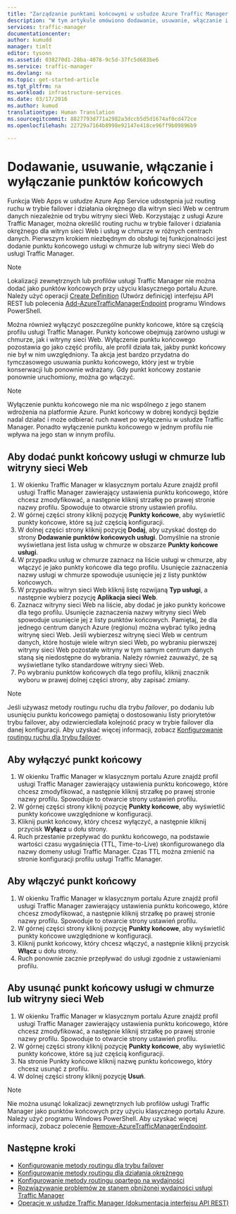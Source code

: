 ```yaml
---
title: "Zarządzanie punktami końcowymi w usłudze Azure Traffic Manager | Microsoft Docs"
description: "W tym artykule omówiono dodawanie, usuwanie, włączanie i wyłączanie punktów końcowych w usłudze Azure Traffic Manager."
services: traffic-manager
documentationcenter: 
author: kumudd
manager: timlt
editor: tysonn
ms.assetid: 038270d1-28ba-4078-9c5d-37fc5d683be6
ms.service: traffic-manager
ms.devlang: na
ms.topic: get-started-article
ms.tgt_pltfrm: na
ms.workload: infrastructure-services
ms.date: 03/17/2016
ms.author: kumud
translationtype: Human Translation
ms.sourcegitcommit: 8827793d771a2982a3dccb5d5d1674af0cd472ce
ms.openlocfilehash: 22729a7164b8998e92147e418ce96ff9b09896b9

---
```


# <a name="add-disable-enable-or-delete-endpoints"></a>Dodawanie, usuwanie, włączanie i wyłączanie punktów końcowych

Funkcja Web Apps w usłudze Azure App Service udostępnia już routing ruchu w trybie failover i działania okrężnego dla witryn sieci Web w centrum danych niezależnie od trybu witryny sieci Web. Korzystając z usługi Azure Traffic Manager, można określić routing ruchu w trybie failover i działania okrężnego dla witryn sieci Web i usług w chmurze w różnych centrach danych. Pierwszym krokiem niezbędnym do obsługi tej funkcjonalności jest dodanie punktu końcowego usługi w chmurze lub witryny sieci Web do usługi Traffic Manager.

> [!NOTE]
> Lokalizacji zewnętrznych lub profilów usługi Traffic Manager nie można dodać jako punktów końcowych przy użyciu klasycznego portalu Azure. Należy użyć operacji [Create Definition](http://go.microsoft.com/fwlink/p/?LinkId=400772) (Utwórz definicję) interfejsu API REST lub polecenia [Add-AzureTrafficManagerEndpoint](http://go.microsoft.com/fwlink/p/?LinkId=400774) programu Windows PowerShell.

Można również wyłączyć poszczególne punkty końcowe, które są częścią profilu usługi Traffic Manager. Punkty końcowe obejmują zarówno usługi w chmurze, jak i witryny sieci Web. Wyłączenie punktu końcowego pozostawia go jako część profilu, ale profil działa tak, jakby punkt końcowy nie był w nim uwzględniony. Ta akcja jest bardzo przydatna do tymczasowego usuwania punktu końcowego, który jest w trybie konserwacji lub ponownie wdrażany. Gdy punkt końcowy zostanie ponownie uruchomiony, można go włączyć.

> [!NOTE]
> Wyłączenie punktu końcowego nie ma nic wspólnego z jego stanem wdrożenia na platformie Azure. Punkt końcowy w dobrej kondycji będzie nadal działać i może odbierać ruch nawet po wyłączeniu w usłudze Traffic Manager. Ponadto wyłączenie punktu końcowego w jednym profilu nie wpływa na jego stan w innym profilu.

## <a name="to-add-a-cloud-service-or-website-endpoint"></a>Aby dodać punkt końcowy usługi w chmurze lub witryny sieci Web

1. W okienku Traffic Manager w klasycznym portalu Azure znajdź profil usługi Traffic Manager zawierający ustawienia punktu końcowego, które chcesz zmodyfikować, a następnie kliknij strzałkę po prawej stronie nazwy profilu. Spowoduje to otwarcie strony ustawień profilu.
2. W górnej części strony kliknij pozycję **Punkty końcowe**, aby wyświetlić punkty końcowe, które są już częścią konfiguracji.
3. W dolnej części strony kliknij pozycję **Dodaj**, aby uzyskać dostęp do strony **Dodawanie punktów końcowych usługi**. Domyślnie na stronie wyświetlana jest lista usług w chmurze w obszarze **Punkty końcowe usługi**.
4. W przypadku usług w chmurze zaznacz na liście usługi w chmurze, aby włączyć je jako punkty końcowe dla tego profilu. Usunięcie zaznaczenia nazwy usługi w chmurze spowoduje usunięcie jej z listy punktów końcowych.
5. W przypadku witryn sieci Web kliknij listę rozwijaną **Typ usługi**, a następnie wybierz pozycję **Aplikacja sieci Web**.
6. Zaznacz witryny sieci Web na liście, aby dodać je jako punkty końcowe dla tego profilu. Usunięcie zaznaczenia nazwy witryny sieci Web spowoduje usunięcie jej z listy punktów końcowych. Pamiętaj, że dla jednego centrum danych Azure (regionu) można wybrać tylko jedną witrynę sieci Web. Jeśli wybierzesz witrynę sieci Web w centrum danych, które hostuje wiele witryn sieci Web, po wybraniu pierwszej witryny sieci Web pozostałe witryny w tym samym centrum danych staną się niedostępne do wybrania. Należy również zauważyć, że są wyświetlane tylko standardowe witryny sieci Web.
7. Po wybraniu punktów końcowych dla tego profilu, kliknij znacznik wyboru w prawej dolnej części strony, aby zapisać zmiany.

> [!NOTE]
> Jeśli używasz metody routingu ruchu dla *trybu failover*, po dodaniu lub usunięciu punktu końcowego pamiętaj o dostosowaniu listy priorytetów trybu failover, aby odzwierciedlała kolejność pracy w trybie failover dla danej konfiguracji. Aby uzyskać więcej informacji, zobacz [Konfigurowanie routingu ruchu dla trybu failover](traffic-manager-configure-failover-routing-method.md).

## <a name="to-disable-an-endpoint"></a>Aby wyłączyć punkt końcowy

1. W okienku Traffic Manager w klasycznym portalu Azure znajdź profil usługi Traffic Manager zawierający ustawienia punktu końcowego, które chcesz zmodyfikować, a następnie kliknij strzałkę po prawej stronie nazwy profilu. Spowoduje to otwarcie strony ustawień profilu.
2. W górnej części strony kliknij pozycję **Punkty końcowe**, aby wyświetlić punkty końcowe uwzględnione w konfiguracji.
3. Kliknij punkt końcowy, który chcesz wyłączyć, a następnie kliknij przycisk **Wyłącz** u dołu strony.
4. Ruch przestanie przepływać do punktu końcowego, na podstawie wartości czasu wygaśnięcia (TTL, Time-to-Live) skonfigurowanego dla nazwy domeny usługi Traffic Manager. Czas TTL można zmienić na stronie konfiguracji profilu usługi Traffic Manager.

## <a name="to-enable-an-endpoint"></a>Aby włączyć punkt końcowy

1. W okienku Traffic Manager w klasycznym portalu Azure znajdź profil usługi Traffic Manager zawierający ustawienia punktu końcowego, które chcesz zmodyfikować, a następnie kliknij strzałkę po prawej stronie nazwy profilu. Spowoduje to otwarcie strony ustawień profilu.
2. W górnej części strony kliknij pozycję **Punkty końcowe**, aby wyświetlić punkty końcowe uwzględnione w konfiguracji.
3. Kliknij punkt końcowy, który chcesz włączyć, a następnie kliknij przycisk **Włącz** u dołu strony.
4. Ruch ponownie zacznie przepływać do usługi zgodnie z ustawieniami profilu.

## <a name="to-delete-a-cloud-service-or-website-endpoint"></a>Aby usunąć punkt końcowy usługi w chmurze lub witryny sieci Web

1. W okienku Traffic Manager w klasycznym portalu Azure znajdź profil usługi Traffic Manager zawierający ustawienia punktu końcowego, które chcesz zmodyfikować, a następnie kliknij strzałkę po prawej stronie nazwy profilu. Spowoduje to otwarcie strony ustawień profilu.
2. W górnej części strony kliknij pozycję **Punkty końcowe**, aby wyświetlić punkty końcowe, które są już częścią konfiguracji.
3. Na stronie Punkty końcowe kliknij nazwę punktu końcowego, który chcesz usunąć z profilu.
4. W dolnej części strony kliknij pozycję **Usuń**.

> [!NOTE]
> Nie można usunąć lokalizacji zewnętrznych lub profilów usługi Traffic Manager jako punktów końcowych przy użyciu klasycznego portalu Azure. Należy użyć programu Windows PowerShell. Aby uzyskać więcej informacji, zobacz polecenie [Remove-AzureTrafficManagerEndpoint](https://msdn.microsoft.com/library/dn690251.aspx).

## <a name="next-steps"></a>Następne kroki

* [Konfigurowanie metody routingu dla trybu failover](traffic-manager-configure-failover-routing-method.md)
* [Konfigurowanie metody routingu dla działania okrężnego](traffic-manager-configure-round-robin-routing-method.md)
* [Konfigurowanie metody routingu opartego na wydajności](traffic-manager-configure-performance-routing-method.md)
* [Rozwiązywanie problemów ze stanem obniżonej wydajności usługi Traffic Manager](traffic-manager-troubleshooting-degraded.md)
* [Operacje w usłudze Traffic Manager (dokumentacja interfejsu API REST)](http://go.microsoft.com/fwlink/p/?LinkID=313584)




<!--HONumber=Nov16_HO5-->


